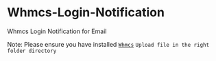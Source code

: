 # Whmcs-Login-Notification
Whmcs Login Notification for Email

Note: Please ensure you have installed <code><a href="https://download.whmcs.com">Whmcs</a></code>
​
`Upload file in the right folder directory`
